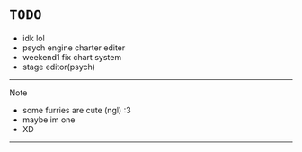 # ```TODO```

* idk lol
* psych engine charter editer
* weekend1 fix chart system
* stage editor(psych)

---
  
> [!NOTE]
> * some furries are cute (ngl) :3
> * maybe im one
> * XD

---

